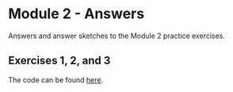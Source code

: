 # Module 2 - Answers

Answers and answer sketches to the Module 2 practice exercises.

## Exercises 1, 2, and 3

The code can be found [here](Hand.java). 

